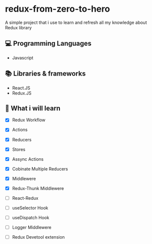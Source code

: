 # redux-from-zero-to-hero

A simple project that i use to learn and refresh all my knowledge about Redux library

## 💻 Programming Languages

- Javascript


## 📚 Libraries & frameworks

- React.JS
- Redux.JS

## 🧠 What i will learn


- [X] Redux Workflow
- [X] Actions
- [X] Reducers
- [X] Stores
- [X] Assync Actions
- [x] Cobinate Multiple Reducers
- [x] Middlewere
- [X] Redux-Thunk Middlewere
- [ ] React-Redux
- [ ] useSelector Hook
- [ ] useDispatch Hook
- [ ] Logger Middlewere
- [ ] Redux Devetool extension

